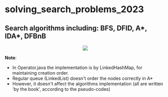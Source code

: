 # solving_search_problems_2023
## Search algorithms including: BFS, DFID, A*, IDA*, DFBnB
<p align="center"><img src=["readme_logo"](https://21cif.com/tutorials/micro/mm/searchprocess/images/flowchart.jpg) /></p>

**Note**: 
* In Operator.java the implementation is by LinkedHashMap, for maintaining creation order.
* Regular queue (LinkedList) doesn't order the nodes correctly in A*
* However, it doesn't affect the algorithms implementation (all are written 'by the book', according to the pseudo-codes)
